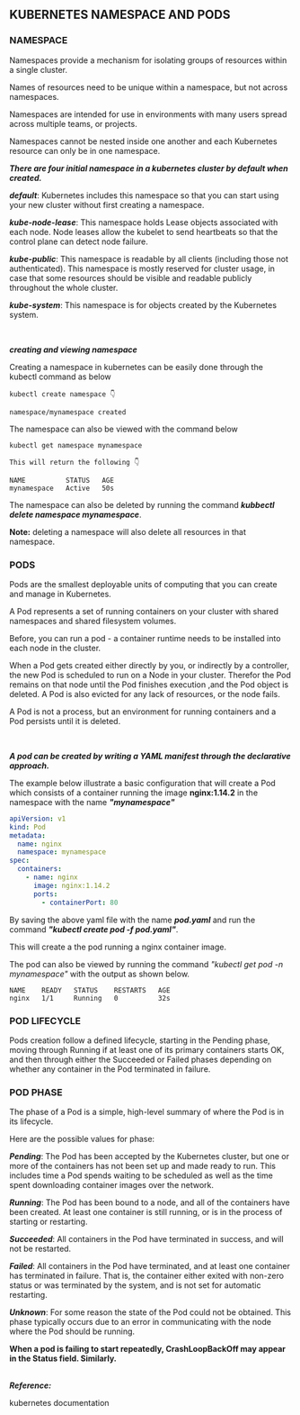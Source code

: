 ## KUBERNETES NAMESPACE AND PODS

### NAMESPACE

Namespaces provide a mechanism for isolating groups of resources within a single cluster.

Names of resources need to be unique within a namespace, but not across namespaces.

Namespaces are intended for use in environments with many users spread across multiple teams, or projects.

Namespaces cannot be nested inside one another and each Kubernetes resource can only be in one namespace.

**_There are four initial namespace in a kubernetes cluster by default when created._**

**_default_**: Kubernetes includes this namespace so that you can start using your new cluster without first creating a namespace.

**_kube-node-lease_**: This namespace holds Lease objects associated with each node. Node leases allow the kubelet to send heartbeats so that the control plane can detect node failure.

**_kube-public_**: This namespace is readable by all clients (including those not authenticated). This namespace is mostly reserved for cluster usage, in case that some resources should be visible and readable publicly throughout the whole cluster.

**_kube-system_**: This namespace is for objects created by the Kubernetes system.

<br>

**_creating and viewing namespace_**

Creating a namespace in kubernetes can be easily done through the kubectl command as below

```
kubectl create namespace 👇

namespace/mynamespace created
```

The namespace can also be viewed with the command below

```
kubectl get namespace mynamespace

This will return the following 👇

NAME          STATUS   AGE
mynamespace   Active   50s
```

The namespace can also be deleted by running the command **_kubbectl delete namespace mynamespace_**.

**Note:** deleting a namespace will also delete all resources in that namespace.
<br>

### PODS

Pods are the smallest deployable units of computing that you can create and manage in Kubernetes.

A Pod represents a set of running containers on your cluster with shared namespaces and shared filesystem volumes.

Before, you can run a pod - a container runtime needs to be installed into each node in the cluster.

When a Pod gets created either directly by you, or indirectly by a controller, the new Pod is scheduled to run on a Node in your cluster. Therefor the Pod remains on that node until the Pod finishes execution ,and the Pod object is deleted. A Pod is also evicted for any lack of resources, or the node fails.

A Pod is not a process, but an environment for running containers and a Pod persists until it is deleted.

<br>

**_A pod can be created by writing a YAML manifest through the declarative approach._**

The example below illustrate a basic configuration that will create a Pod which consists of a container running the image **nginx:1.14.2** in the namespace with the name **_"mynamespace"_**

```yml
apiVersion: v1
kind: Pod
metadata:
  name: nginx
  namespace: mynamespace
spec:
  containers:
    - name: nginx
      image: nginx:1.14.2
      ports:
        - containerPort: 80
```

By saving the above yaml file with the name **_pod.yaml_** and run the command **_"kubectl create pod -f pod.yaml"_**.

This will create a the pod running a nginx container image.

The pod can also be viewed by running the command _"kubectl get pod -n mynamespace"_ with the output as shown below.

```
NAME    READY   STATUS    RESTARTS   AGE
nginx   1/1     Running   0          32s
```

### POD LIFECYCLE

Pods creation follow a defined lifecycle, starting in the Pending phase, moving through Running if at least one of its primary containers starts OK, and then through either the Succeeded or Failed phases depending on whether any container in the Pod terminated in failure.

### POD PHASE

The phase of a Pod is a simple, high-level summary of where the Pod is in its lifecycle.

Here are the possible values for phase:

**_Pending_**: The Pod has been accepted by the Kubernetes cluster, but one or more of the containers has not been set up and made ready to run. This includes time a Pod spends waiting to be scheduled as well as the time spent downloading container images over the network.

**_Running_**: The Pod has been bound to a node, and all of the containers have been created. At least one container is still running, or is in the process of starting or restarting.

**_Succeeded_**: All containers in the Pod have terminated in success, and will not be restarted.

**_Failed_**: All containers in the Pod have terminated, and at least one container has terminated in failure. That is, the container either exited with non-zero status or was terminated by the system, and is not set for automatic restarting.

**_Unknown_**: For some reason the state of the Pod could not be obtained. This phase typically occurs due to an error in communicating with the node where the Pod should be running.

**When a pod is failing to start repeatedly, CrashLoopBackOff may appear in the Status field. Similarly.**
<br><br>

**_Reference:_**

kubernetes documentation
